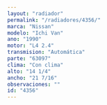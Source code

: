 ```yaml
---
layout: "radiador"
permalink: "/radiadores/4356/"
marca: "Nissan"
modelo: "Ichi Van"
ano: "1990"
motor: "L4 2.4"
transmision: "Automática"
parte: "63097"
clima: "Con clima"
alto: "14 1/4"
ancho: "21 7/16"
observaciones: ""
id: "4356"
---
```


